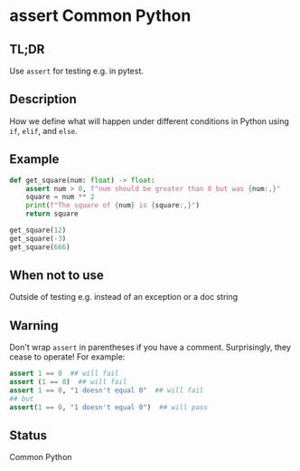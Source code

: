 assert <a class="status common">Common Python</a>
======

TL;DR
-----

Use `assert` for testing e.g. in pytest.

Description
-----------

How we define what will happen under different conditions in Python using `if`, `elif`, and `else`.

Example
-------

```python
def get_square(num: float) -> float:
    assert num > 0, f"num should be greater than 0 but was {num:,}"
    square = num ** 2
    print(f"The square of {num} is {square:,}")
    return square

get_square(12)
get_square(-3)
get_square(666)
```

When not to use
---------------

Outside of testing e.g. instead of an exception or a doc string

Warning
-------
Don't wrap `assert` in parentheses if you have a comment. Surprisingly, they cease to operate! For example:

```python
assert 1 == 0  ## will fail
assert (1 == 0)  ## will fail
assert 1 == 0, "1 doesn't equal 0"  ## will fail
## but
assert(1 == 0, "1 doesn't equal 0")  ## will pass
```

Status
------

Common Python

